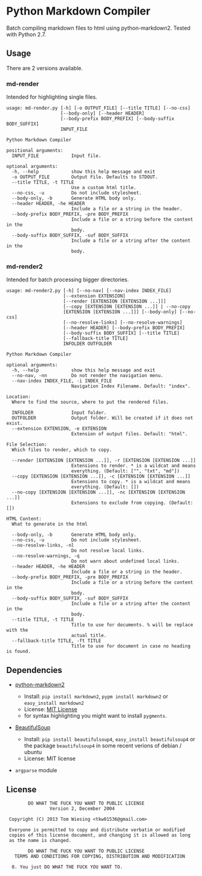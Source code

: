 # Python Markdown Compiler
Batch compiling markdown files to html using python-markdown2. Tested with Python 2.7. 
## Usage
There are 2 versions available. 
### md-render
Intended for highlighting single files. 

```
usage: md-render.py [-h] [-o OUTPUT_FILE] [--title TITLE] [--no-css]
                    [--body-only] [--header HEADER]
                    [--body-prefix BODY_PREFIX] [--body-suffix BODY_SUFFIX]
                    INPUT_FILE

Python Markdown Compiler

positional arguments:
  INPUT_FILE            Input file.

optional arguments:
  -h, --help            show this help message and exit
  -o OUTPUT_FILE        Output File. Defaults to STDOUT.
  --title TITLE, -t TITLE
                        Use a custom html title.
  --no-css, -u          Do not include stylesheet.
  --body-only, -b       Generate HTML body only.
  --header HEADER, -he HEADER
                        Include a file or a string in the header.
  --body-prefix BODY_PREFIX, -pre BODY_PREFIX
                        Include a file or a string before the content in the
                        body.
  --body-suffix BODY_SUFFIX, -suf BODY_SUFFIX
                        Include a file or a string after the content in the
                        body.
```

### md-render2
Intended for batch processing bigger directories. 

```
usage: md-render2.py [-h] [--no-nav] [--nav-index INDEX_FILE]
                     [--extension EXTENSION]
                     [--render [EXTENSION [EXTENSION ...]]]
                     [--copy [EXTENSION [EXTENSION ...]] | --no-copy
                     [EXTENSION [EXTENSION ...]]] [--body-only] [--no-css]
                     [--no-resolve-links] [--no-resolve-warnings]
                     [--header HEADER] [--body-prefix BODY_PREFIX]
                     [--body-suffix BODY_SUFFIX] [--title TITLE]
                     [--fallback-title TITLE]
                     INFOLDER OUTFOLDER

Python Markdown Compiler

optional arguments:
  -h, --help            show this help message and exit
  --no-nav, -nn         Do not render the navigation menu.
  --nav-index INDEX_FILE, -i INDEX_FILE
                        Navigation Index Filename. Default: "index".

Location:
  Where to find the source, where to put the rendered files.

  INFOLDER              Input folder.
  OUTFOLDER             Output folder. Will be created if it does not exist.
  --extension EXTENSION, -e EXTENSION
                        Extension of output files. Default: "html".

File Selection:
  Which files to render, which to copy.

  --render [EXTENSION [EXTENSION ...]], -r [EXTENSION [EXTENSION ...]]
                        Extensions to render. * is a wildcat and means
                        everything. (Default: ["", "txt", "md"])
  --copy [EXTENSION [EXTENSION ...]], -c [EXTENSION [EXTENSION ...]]
                        Extensions to copy. * is a wildcat and means
                        everything. (Default: [])
  --no-copy [EXTENSION [EXTENSION ...]], -nc [EXTENSION [EXTENSION ...]]
                        Extensions to exclude from copying. (Default: [])

HTML Content:
  What to generate in the html

  --body-only, -b       Generate HTML body only.
  --no-css, -u          Do not include stylesheet.
  --no-resolve-links, -nl
                        Do not resolve local links.
  --no-resolve-warnings, -q
                        Do not warn about undefined local links.
  --header HEADER, -he HEADER
                        Include a file or a string in the header.
  --body-prefix BODY_PREFIX, -pre BODY_PREFIX
                        Include a file or a string before the content in the
                        body.
  --body-suffix BODY_SUFFIX, -suf BODY_SUFFIX
                        Include a file or a string after the content in the
                        body.
  --title TITLE, -t TITLE
                        Title to use for documents. % will be replace with the
                        actual title.
  --fallback-title TITLE, -ft TITLE
                        Title to use for document in case no heading is found.
```

## Dependencies

* [python-markdown2](https://github.com/trentm/python-markdown2)
	* Install: `pip install markdown2`, `pypm install markdown2` or `easy_install markdown2`
	* License: [MIT License](https://github.com/trentm/python-markdown2/blob/master/LICENSE.txt)
	* for syntax highlighting you might want to install `pygments`. 

* [BeautifulSoup](http://www.crummy.com/software/BeautifulSoup/)
	* Install: `pip install beautifulsoup4`, `easy_install beautifulsoup4` or the package `beautifulsoup4` in some recent verions of debian / ubuntu
	* License: MIT license

* `argparse`  module

## License
		    DO WHAT THE FUCK YOU WANT TO PUBLIC LICENSE
		            Version 2, December 2004

	 Copyright (C) 2013 Tom Wiesing <tkw01536@gmail.com>

	 Everyone is permitted to copy and distribute verbatim or modified
	 copies of this license document, and changing it is allowed as long
	 as the name is changed.

		    DO WHAT THE FUCK YOU WANT TO PUBLIC LICENSE
	   TERMS AND CONDITIONS FOR COPYING, DISTRIBUTION AND MODIFICATION

	  0. You just DO WHAT THE FUCK YOU WANT TO.
